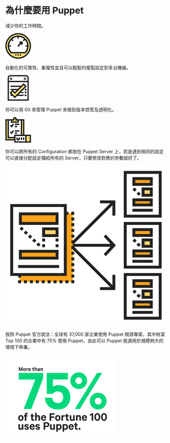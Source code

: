 # 為什麼要用 Puppet

減少你的工作時間。

![puppet-speed](/assets/images/puppet-speed.png)

自動化的可靠性、重複性並且可以輕鬆的複製設定到多台機器。

![puppet-file-checkmark](/assets/images/puppet-file-checkmark.png)

你可以用 Git 來管理 Puppet 來做到版本控管及透明化。

![puppet-audtability](/assets/images/puppet-audtability.png)


你可以將所有的 Configuration 都放在 Puppet Server 上，若是遇到相同的設定可以直接分配設定檔給所有的 Server，只要修改對應的參數就好了。

![puppet-capabilities](/assets/images/capabilities.png)

按照 Puppet 官方說法：全球有 37,000 家企業使用 Puppet 開源專案，其中財富 Top 100 的企業中有 75% 使用 Puppet，由此可以 Puppet 能適用於規模夠大的環境下佈署。 

![puppet-fortune-100-use-puppet](/assets/images/fortune-100-use-puppet.png)



